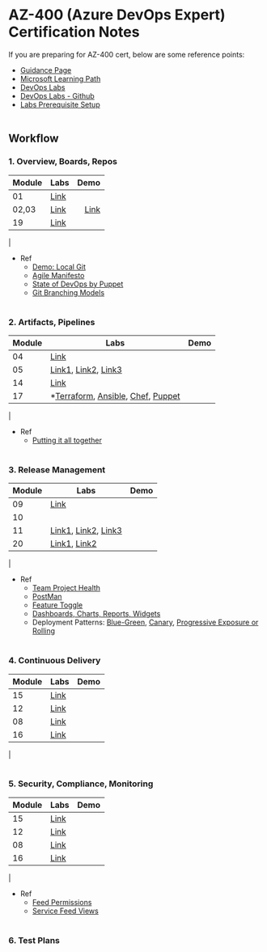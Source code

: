 # AZ-400 (Azure DevOps Expert) Certification Notes 
If you are preparing for AZ-400 cert, below are some reference points: 
- [Guidance Page](https://docs.microsoft.com/en-us/learn/certifications/exams/az-400)
- [Microsoft Learning Path](https://docs.microsoft.com/en-us/learn/browse/?roles=devops-engineer&products=azure%2Cgithub&resource_type=learning%20path)
- [DevOps Labs](https://azuredevopslabs.com/)
- [DevOps Labs - Github](https://github.com/microsoft/azuredevopslabs)
- [Labs Prerequisite Setup](https://www.azuredevopslabs.com/labs/azuredevops/prereq/)
<br/><br/>

## Workflow 
### 1. Overview, Boards, Repos  
| Module	| Labs	| Demo	|
| :-------- | ----- | ----: |
| 01	| [Link](https://www.azuredevopslabs.com/labs/azuredevops/agile/)	| 	|
| 02,03	| [Link](https://www.azuredevopslabs.com/labs/azuredevops/git/)	| [Link](https://vikasrajput.github.io/blog/architecture/labs/lab-git-local.sh)	|
| 19	| [Link](https://azuredevopslabs.com/labs/vsts/teams)	|	| 
|
- Ref
    - [Demo: Local Git](https://vikasrajput.github.io/blog/architecture/labs/lab-git-local.sh)
	- [Agile Manifesto](https://www.agilealliance.org/agile101/the-agile-manifesto/)
	- [State of DevOps by Puppet](https://puppet.com/resources/report/state-of-devops-report)
	- [Git Branching Models](https://nvie.com/posts/a-successful-git-branching-model/)
<br/><br/>

### 2. Artifacts, Pipelines 
| Module	| Labs	| Demo	|
| :-------- | ----- | ----: |
| 04	| [Link](https://www.azuredevopslabs.com/labs/azuredevops/packagemanagement/) 	| 	|
| 05	| [Link1](https://www.azuredevopslabs.com/labs/azuredevops/continuousintegration/), [Link2](https://docs.microsoft.com/en-us/azure/devops/pipelines/artifacts/universal-packages?view=azure-devops&tabs=classic), [Link3](https://www.azuredevopslabs.com/labs/azuredevops/github-integration/) | 	|
| 14	| [Link](http://microsoft.github.io/PartsUnlimited/iac/200.2x-IaC-AZ-400T05AppInfra.html)	|	| 
| 17	| *[Terraform](https://azuredevopslabs.com/labs/vstsextend/terraform/), [Ansible](http://microsoft.github.io/PartsUnlimitedMRP/iac/200.2x-IaC-AnsiblewithAzure.html), [Chef](http://microsoft.github.io/PartsUnlimitedMRP/iac/200.2x-IaC-DeployappwithChefonAzure.html), [Puppet](http://microsoft.github.io/PartsUnlimitedMRP/iac/200.2x-IaC-DeployappwithPuppetonAzure.html)	|	| 
|
- Ref
	- [Putting it all together](https://www.edmondek.com/images/blue_green_azure_devops_app_service.png)
<br/><br/>

### 3. Release Management 
| Module	| Labs	| Demo	|
| :-------- | ----- | ----: |
| 09	| [Link](https://www.azuredevopslabs.com/labs/vstsextend/WhiteSource/) 	| 	|
| 10	| 	| 	|
| 11	| [Link1](https://azuredevopslabs.com/labs/vstsextend/releasegates/), [Link2](https://www.azuredevopslabs.com/labs/vstsextend/azurekeyvault/), [Link3](https://www.azuredevopslabs.com/labs/azuredevops/yaml/)	| 	|
| 20	| [Link1](https://www.azuredevopslabs.com/labs/azuredevops/appinsights/), [Link2](https://www.azuredevopslabs.com/labs/azuredevops/load/)	|	| 
|
- Ref
	- [Team Project Health](https://marketplace.visualstudio.com/items?itemName=ms-devlabs.TeamProjectHealth)
	- [PostMan](https://www.postman.com/) 
	- [Feature Toggle](https://docs.microsoft.com/en-us/azure/devops/migrate/phase-features-with-feature-flags?view=azure-devops&viewFallbackFrom=vsts)
	- [Dashboards, Charts, Reports, Widgets](https://docs.microsoft.com/en-us/azure/devops/report/dashboards/overview?view=azure-devops&viewFallbackFrom=vsts)
	- Deployment Patterns: [Blue-Green](https://res.cloudinary.com/practicaldev/image/fetch/s--fJ4tYKdy--/c_limit%2Cf_auto%2Cfl_progressive%2Cq_auto%2Cw_880/https:/thepracticaldev.s3.amazonaws.com/i/78dk41w8qmuy9f9pvrf6.png), [Canary](https://res.cloudinary.com/practicaldev/image/fetch/s--7PmOiuG9--/c_limit%2Cf_auto%2Cfl_progressive%2Cq_auto%2Cw_880/https:/thepracticaldev.s3.amazonaws.com/i/zvf9rbd1x38umph98zro.png), [Progressive Exposure or Rolling](https://res.cloudinary.com/practicaldev/image/fetch/s--RbA0NHA6--/c_limit%2Cf_auto%2Cfl_progressive%2Cq_auto%2Cw_880/https:/thepracticaldev.s3.amazonaws.com/i/divuxihkun2p186c9mye.png)
<br/><br/>

### 4. Continuous Delivery 
| Module	| Labs	| Demo	|
| :-------- | ----- | ----: |
| 15	| [Link](https://azuredevopslabs.com/labs/vstsextend/dockerjava/) 	| 	|
| 12	| [Link](https://www.azuredevopslabs.com/labs/vstsextend/launchdarkly/) 	| 	|
| 08	| [Link](https://www.azuredevopslabs.com/labs/vstsextend/aspnetmodernize/) 	| 	|
| 16	| [Link](https://azuredevopslabs.com/labs/vstsextend/kubernetes/) 	|	| 
|
<br/><br/>

### 5. Security, Compliance, Monitoring
| Module	| Labs	| Demo	|
| :-------- | ----- | ----: |
| 15	| [Link](https://www.azuredevopslabs.com/labs/vstsextend/azurekeyvault/)  	| 	|
| 12	| [Link](https://www.azuredevopslabs.com/labs/azuredevops/sonarcloud/)  	| 	|
| 08	| [Link](https://azuredevopslabs.com/labs/azuredevops/appinsights/) 	| 	|
| 16	| [Link](http://microsoft.github.io/PartsUnlimited/iac/200.2x-IaC-SecurityandComplianceinpipeline.html)  	|	| 
|
- Ref 
	- [Feed Permissions](https://docs.microsoft.com/en-us/azure/devops/artifacts/feeds/feed-permissions?view=azure-devops) 
	- [Service Feed Views](https://docs.microsoft.com/en-us/azure/devops/artifacts/concepts/views?view=azure-devops) 
<br/><br/>

### 6. Test Plans 